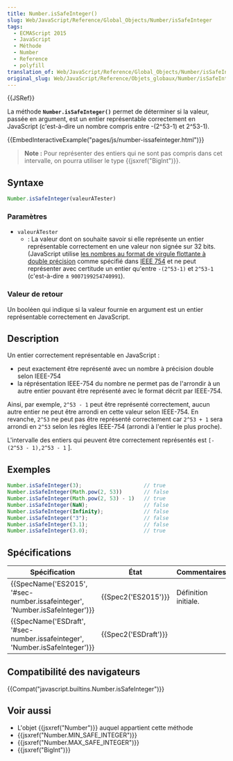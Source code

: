 ```yaml
---
title: Number.isSafeInteger()
slug: Web/JavaScript/Reference/Global_Objects/Number/isSafeInteger
tags:
  - ECMAScript 2015
  - JavaScript
  - Méthode
  - Number
  - Reference
  - polyfill
translation_of: Web/JavaScript/Reference/Global_Objects/Number/isSafeInteger
original_slug: Web/JavaScript/Reference/Objets_globaux/Number/isSafeInteger
---
```

{{JSRef}}

La méthode **`Number.isSafeInteger()`** permet de déterminer si la valeur, passée en argument, est un entier représentable correctement en JavaScript (c'est-à-dire un nombre compris entre -(2^53-1) et 2^53-1).

{{EmbedInteractiveExample("pages/js/number-issafeinteger.html")}}

> **Note :** Pour représenter des entiers qui ne sont pas compris dans cet intervalle, on pourra utiliser le type {{jsxref("BigInt")}}.

## Syntaxe

```js
Number.isSafeInteger(valeurÀTester)
```

### Paramètres

- `valeurÀTester`
  - : La valeur dont on souhaite savoir si elle représente un entier représentable correctement en une valeur non signée sur 32 bits. (JavaScript utilise [les nombres au format de virgule flottante à double précision](https://en.wikipedia.org/wiki/Double_precision_floating-point_format) comme spécifié dans [IEEE 754](https://fr.wikipedia.org/wiki/IEEE_754) et ne peut représenter avec certitude un entier qu'entre `-(2^53-1)` et `2^53-1` (c'est-à-dire ± `9007199254740991`).

### Valeur de retour

Un booléen qui indique si la valeur fournie en argument est un entier représentable correctement en JavaScript.

## Description

Un entier correctement représentable en JavaScript :

- peut exactement être représenté avec un nombre à précision double selon IEEE-754
- la réprésentation IEEE-754 du nombre ne permet pas de l'arrondir à un autre entier pouvant être représenté avec le format décrit par IEEE-754.

Ainsi, par exemple, `2^53 - 1` peut être représenté correctement, aucun autre entier ne peut être arrondi en cette valeur selon IEEE-754. En revanche, `2^53` ne peut pas être représenté correctement car `2^53 + 1` sera arrondi en `2^53` selon les règles IEEE-754 (arrondi à l'entier le plus proche).

L'intervalle des entiers qui peuvent être correctement représentés est `[-(2^53 - 1),2^53 - 1` ].

## Exemples

```js
Number.isSafeInteger(3);                    // true
Number.isSafeInteger(Math.pow(2, 53))       // false
Number.isSafeInteger(Math.pow(2, 53) - 1)   // true
Number.isSafeInteger(NaN);                  // false
Number.isSafeInteger(Infinity);             // false
Number.isSafeInteger("3");                  // false
Number.isSafeInteger(3.1);                  // false
Number.isSafeInteger(3.0);                  // true
```

## Spécifications

| Spécification                                                                                        | État                         | Commentaires         |
| ---------------------------------------------------------------------------------------------------- | ---------------------------- | -------------------- |
| {{SpecName('ES2015', '#sec-number.issafeinteger', 'Number.isSafeInteger')}} | {{Spec2('ES2015')}}     | Définition initiale. |
| {{SpecName('ESDraft', '#sec-number.issafeinteger', 'Number.isSafeInteger')}} | {{Spec2('ESDraft')}} |                      |

## Compatibilité des navigateurs

{{Compat("javascript.builtins.Number.isSafeInteger")}}

## Voir aussi

- L'objet {{jsxref("Number")}} auquel appartient cette méthode
- {{jsxref("Number.MIN_SAFE_INTEGER")}}
- {{jsxref("Number.MAX_SAFE_INTEGER")}}
- {{jsxref("BigInt")}}
